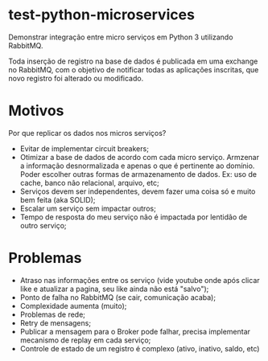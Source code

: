 # test-python-microservices

Demonstrar integração entre micro serviços em Python 3 utilizando RabbitMQ.

Toda inserção de registro na base de dados é publicada em uma exchange no RabbitMQ, com o objetivo de notificar todas as aplicações inscritas, que novo registro foi alterado ou modificado.


# Motivos

Por que replicar os dados nos micros serviços?

* Evitar de implementar circuit breakers;
* Otimizar a base de dados de acordo com cada micro serviço. Armzenar a informação desnormalizada e apenas o que é pertinente ao domínio. Poder escolher outras formas de armazenamento de dados. Ex: uso de cache, banco não relacional, arquivo, etc;
* Serviços devem ser independentes, devem fazer uma coisa só e muito bem feita (aka SOLID);
* Escalar um serviço sem impactar outros;
* Tempo de resposta do meu serviço não é impactada por lentidão de outro serviço;

# Problemas

* Atraso nas informações entre os serviço (vide youtube onde após clicar like e atualizar a pagina, seu like ainda não está "salvo");
* Ponto de falha no RabbitMQ (se cair, comunicação acaba);
* Complexidade aumenta (muito);
* Problemas de rede;
* Retry de mensagens;
* Publicar a mensagem para o Broker pode falhar, precisa implementar mecanismo de replay em cada serviço;
* Controle de estado de um registro é complexo (ativo, inativo, saldo, etc)

